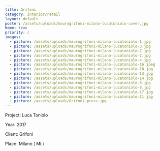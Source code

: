 ```yaml
---
title: Grifoni
category: interior/retail
layout: default
poster: /assets/uploads/maurogrifoni-milano-lucatoniolo-cover.jpg
home: true
priority: c
images:
  - picture: /assets/uploads/maurogrifoni-milano-lucatoniolo-1.jpg
  - picture: /assets/uploads/maurogrifoni-milano-lucatoniolo-3.jpg
  - picture: /assets/uploads/maurogrifoni-milano-lucatoniolo-7.jpg
  - picture: /assets/uploads/maurogrifoni-milano-lucatoniolo-2.jpg
  - picture: /assets/uploads/maurogrifoni-milano-lucatoniolo-4.jpg
  - picture: /assets/uploads/maurogrifoni-milano-lucatoniolo-16.jpeg
  - picture: /assets/uploads/maurogrifoni-milano-lucatoniolo-18.jpg
  - picture: /assets/uploads/maurogrifoni-milano-lucatoniolo-13.jpg
  - picture: /assets/uploads/maurogrifoni-milano-lucatoniolo-14.jpg
  - picture: /assets/uploads/maurogrifoni-milano-lucatoniolo-6.jpg
  - picture: /assets/uploads/maurogrifoni-milano-lucatoniolo-8.jpg
  - picture: /assets/uploads/maurogrifoni-milano-lucatoniolo-17.jpg
  - picture: /assets/uploads/maurogrifoni-milano-lucatoniolo-11.jpg
  - picture: /assets/uploads/Grifoni-press.jpg
---
```

Project: Luca Toniolo

Year: 2017

Client: Grifoni

Place: Milano ( Mi )





